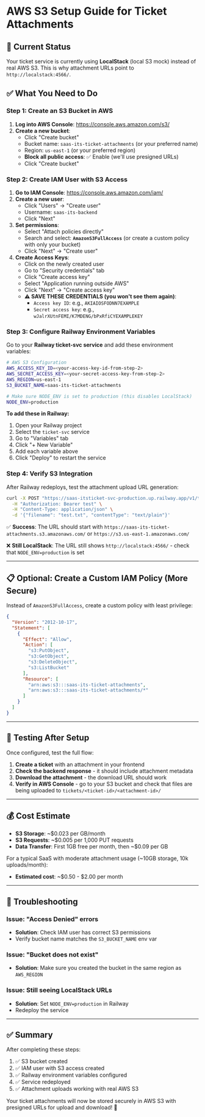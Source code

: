 # AWS S3 Setup Guide for Ticket Attachments

## 🚨 Current Status
Your ticket service is currently using **LocalStack** (local S3 mock) instead of real AWS S3. This is why attachment URLs point to `http://localstack:4566/`.

## ✅ What You Need to Do

### **Step 1: Create an S3 Bucket in AWS**

1. **Log into AWS Console**: https://console.aws.amazon.com/s3/
2. **Create a new bucket**:
   - Click "Create bucket"
   - Bucket name: `saas-its-ticket-attachments` (or your preferred name)
   - Region: `us-east-1` (or your preferred region)
   - **Block all public access**: ✅ Enable (we'll use presigned URLs)
   - Click "Create bucket"

### **Step 2: Create IAM User with S3 Access**

1. **Go to IAM Console**: https://console.aws.amazon.com/iam/
2. **Create a new user**:
   - Click "Users" → "Create user"
   - Username: `saas-its-backend`
   - Click "Next"
3. **Set permissions**:
   - Select "Attach policies directly"
   - Search and select: **`AmazonS3FullAccess`** (or create a custom policy with only your bucket)
   - Click "Next" → "Create user"
4. **Create Access Keys**:
   - Click on the newly created user
   - Go to "Security credentials" tab
   - Click "Create access key"
   - Select "Application running outside AWS"
   - Click "Next" → "Create access key"
   - **⚠️ SAVE THESE CREDENTIALS (you won't see them again)**:
     - `Access key ID`: e.g., `AKIAIOSFODNN7EXAMPLE`
     - `Secret access key`: e.g., `wJalrXUtnFEMI/K7MDENG/bPxRfiCYEXAMPLEKEY`

### **Step 3: Configure Railway Environment Variables**

Go to your **Railway ticket-svc service** and add these environment variables:

```bash
# AWS S3 Configuration
AWS_ACCESS_KEY_ID=<your-access-key-id-from-step-2>
AWS_SECRET_ACCESS_KEY=<your-secret-access-key-from-step-2>
AWS_REGION=us-east-1
S3_BUCKET_NAME=saas-its-ticket-attachments

# Make sure NODE_ENV is set to production (this disables LocalStack)
NODE_ENV=production
```

**To add these in Railway:**
1. Open your Railway project
2. Select the `ticket-svc` service
3. Go to "Variables" tab
4. Click "+ New Variable"
5. Add each variable above
6. Click "Deploy" to restart the service

### **Step 4: Verify S3 Integration**

After Railway redeploys, test the attachment upload URL generation:

```bash
curl -X POST "https://saas-itsticket-svc-production.up.railway.app/v1/tickets/<ticket-id>/attachments/upload-url" \
  -H "Authorization: Bearer test" \
  -H "Content-Type: application/json" \
  -d '{"filename": "test.txt", "contentType": "text/plain"}'
```

✅ **Success**: The URL should start with `https://saas-its-ticket-attachments.s3.amazonaws.com/` or `https://s3.us-east-1.amazonaws.com/`

❌ **Still LocalStack**: The URL still shows `http://localstack:4566/` - check that `NODE_ENV=production` is set

---

## 📋 Optional: Create a Custom IAM Policy (More Secure)

Instead of `AmazonS3FullAccess`, create a custom policy with least privilege:

```json
{
  "Version": "2012-10-17",
  "Statement": [
    {
      "Effect": "Allow",
      "Action": [
        "s3:PutObject",
        "s3:GetObject",
        "s3:DeleteObject",
        "s3:ListBucket"
      ],
      "Resource": [
        "arn:aws:s3:::saas-its-ticket-attachments",
        "arn:aws:s3:::saas-its-ticket-attachments/*"
      ]
    }
  ]
}
```

---

## 🔧 Testing After Setup

Once configured, test the full flow:

1. **Create a ticket** with an attachment in your frontend
2. **Check the backend response** - it should include attachment metadata
3. **Download the attachment** - the download URL should work
4. **Verify in AWS Console** - go to your S3 bucket and check that files are being uploaded to `tickets/<ticket-id>/<attachment-id>/`

---

## 💰 Cost Estimate

- **S3 Storage**: ~$0.023 per GB/month
- **S3 Requests**: ~$0.005 per 1,000 PUT requests
- **Data Transfer**: First 1GB free per month, then ~$0.09 per GB

For a typical SaaS with moderate attachment usage (~10GB storage, 10k uploads/month):
- **Estimated cost**: ~$0.50 - $2.00 per month

---

## 🚨 Troubleshooting

### Issue: "Access Denied" errors
- **Solution**: Check IAM user has correct S3 permissions
- Verify bucket name matches the `S3_BUCKET_NAME` env var

### Issue: "Bucket does not exist"
- **Solution**: Make sure you created the bucket in the same region as `AWS_REGION`

### Issue: Still seeing LocalStack URLs
- **Solution**: Set `NODE_ENV=production` in Railway
- Redeploy the service

---

## ✅ Summary

After completing these steps:
1. ✅ S3 bucket created
2. ✅ IAM user with S3 access created
3. ✅ Railway environment variables configured
4. ✅ Service redeployed
5. ✅ Attachment uploads working with real AWS S3

Your ticket attachments will now be stored securely in AWS S3 with presigned URLs for upload and download! 🎉

